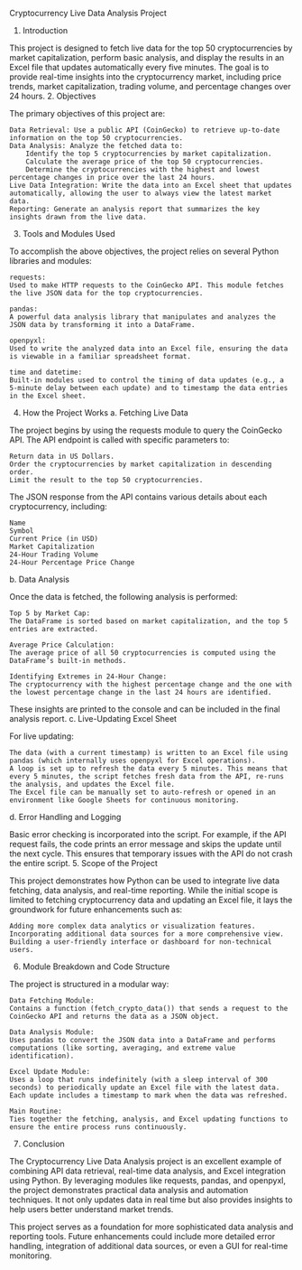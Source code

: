 Cryptocurrency Live Data Analysis Project
1. Introduction

This project is designed to fetch live data for the top 50 cryptocurrencies by market capitalization, perform basic analysis, and display the results in an Excel file that updates automatically every five minutes. The goal is to provide real-time insights into the cryptocurrency market, including price trends, market capitalization, trading volume, and percentage changes over 24 hours.
2. Objectives

The primary objectives of this project are:

    Data Retrieval: Use a public API (CoinGecko) to retrieve up-to-date information on the top 50 cryptocurrencies.
    Data Analysis: Analyze the fetched data to:
        Identify the top 5 cryptocurrencies by market capitalization.
        Calculate the average price of the top 50 cryptocurrencies.
        Determine the cryptocurrencies with the highest and lowest percentage changes in price over the last 24 hours.
    Live Data Integration: Write the data into an Excel sheet that updates automatically, allowing the user to always view the latest market data.
    Reporting: Generate an analysis report that summarizes the key insights drawn from the live data.

3. Tools and Modules Used

To accomplish the above objectives, the project relies on several Python libraries and modules:

    requests:
    Used to make HTTP requests to the CoinGecko API. This module fetches the live JSON data for the top cryptocurrencies.

    pandas:
    A powerful data analysis library that manipulates and analyzes the JSON data by transforming it into a DataFrame.

    openpyxl:
    Used to write the analyzed data into an Excel file, ensuring the data is viewable in a familiar spreadsheet format.

    time and datetime:
    Built-in modules used to control the timing of data updates (e.g., a 5-minute delay between each update) and to timestamp the data entries in the Excel sheet.

4. How the Project Works
a. Fetching Live Data

The project begins by using the requests module to query the CoinGecko API. The API endpoint is called with specific parameters to:

    Return data in US Dollars.
    Order the cryptocurrencies by market capitalization in descending order.
    Limit the result to the top 50 cryptocurrencies.

The JSON response from the API contains various details about each cryptocurrency, including:

    Name
    Symbol
    Current Price (in USD)
    Market Capitalization
    24-Hour Trading Volume
    24-Hour Percentage Price Change

b. Data Analysis

Once the data is fetched, the following analysis is performed:

    Top 5 by Market Cap:
    The DataFrame is sorted based on market capitalization, and the top 5 entries are extracted.

    Average Price Calculation:
    The average price of all 50 cryptocurrencies is computed using the DataFrame’s built-in methods.

    Identifying Extremes in 24-Hour Change:
    The cryptocurrency with the highest percentage change and the one with the lowest percentage change in the last 24 hours are identified.

These insights are printed to the console and can be included in the final analysis report.
c. Live-Updating Excel Sheet

For live updating:

    The data (with a current timestamp) is written to an Excel file using pandas (which internally uses openpyxl for Excel operations).
    A loop is set up to refresh the data every 5 minutes. This means that every 5 minutes, the script fetches fresh data from the API, re-runs the analysis, and updates the Excel file.
    The Excel file can be manually set to auto-refresh or opened in an environment like Google Sheets for continuous monitoring.

d. Error Handling and Logging

Basic error checking is incorporated into the script. For example, if the API request fails, the code prints an error message and skips the update until the next cycle. This ensures that temporary issues with the API do not crash the entire script.
5. Scope of the Project

This project demonstrates how Python can be used to integrate live data fetching, data analysis, and real-time reporting. While the initial scope is limited to fetching cryptocurrency data and updating an Excel file, it lays the groundwork for future enhancements such as:

    Adding more complex data analytics or visualization features.
    Incorporating additional data sources for a more comprehensive view.
    Building a user-friendly interface or dashboard for non-technical users.

6. Module Breakdown and Code Structure

The project is structured in a modular way:

    Data Fetching Module:
    Contains a function (fetch_crypto_data()) that sends a request to the CoinGecko API and returns the data as a JSON object.

    Data Analysis Module:
    Uses pandas to convert the JSON data into a DataFrame and performs computations (like sorting, averaging, and extreme value identification).

    Excel Update Module:
    Uses a loop that runs indefinitely (with a sleep interval of 300 seconds) to periodically update an Excel file with the latest data. Each update includes a timestamp to mark when the data was refreshed.

    Main Routine:
    Ties together the fetching, analysis, and Excel updating functions to ensure the entire process runs continuously.

7. Conclusion

The Cryptocurrency Live Data Analysis project is an excellent example of combining API data retrieval, real-time data analysis, and Excel integration using Python. By leveraging modules like requests, pandas, and openpyxl, the project demonstrates practical data analysis and automation techniques. It not only updates data in real time but also provides insights to help users better understand market trends.

This project serves as a foundation for more sophisticated data analysis and reporting tools. Future enhancements could include more detailed error handling, integration of additional data sources, or even a GUI for real-time monitoring.
